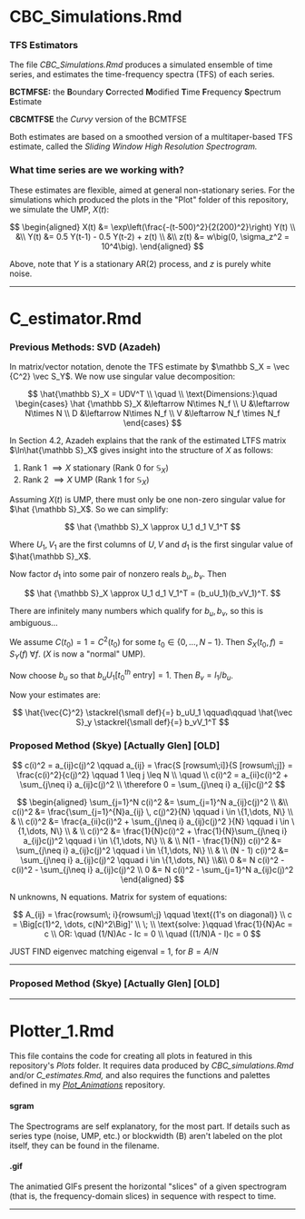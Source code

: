 # CBC_Simulations.Rmd

### TFS Estimators

The file *CBC_Simulations.Rmd* produces a simulated ensemble of time series, and estimates the time-frequency spectra (TFS) of each series.

**BCTMFSE:** the **B**oundary **C**orrected **M**odified **T**ime **F**requency **S**pectrum **E**stimate

**CBCMTFSE** the *Curvy* version of the BCMTFSE

Both estimates are based on a smoothed version of a multitaper-based TFS estimate, 
called the *Sliding Window High Resolution Spectrogram.*


### What time series are we working with?

These estimates are flexible, aimed at general non-stationary series. For the simulations which produced the plots in the "Plot" folder of this repository, we simulate the UMP, $X(t)$:

$$
\begin{aligned}
    X(t) &= \exp\left(\frac{-(t-500)^2}{2(200)^2}\right) Y(t)  \\ 
    &\\
    Y(t) &= 0.5 Y(t-1) - 0.5 Y(t-2) + z(t)                                        \\ 
    &\\
    z(t) &= w\big(0, \sigma_z^2 = 10^4\big). 
\end{aligned}
$$

Above, note that $Y$ is a stationary AR(2) process, and $z$ is purely white noise.

---

# C_estimator.Rmd

### Previous Methods: SVD (Azadeh)

In matrix/vector notation, denote the TFS estimate by $\mathbb S_X = \vec {C^2} \vec S_Y$. 
We now use singular value decomposition:

$$
\hat{\mathbb S}_X = UDV^T \\
\quad \\
\text{Dimensions:}\quad
\begin{cases}
    \hat {\mathbb S}_X &\leftarrow N\times N_f \\
    U &\leftarrow N\times N \\
    D &\leftarrow N\times N_f \\
    V &\leftarrow N_f \times N_f
\end{cases}
$$

In Section 4.2, Azadeh explains that the rank of the estimated LTFS matrix $\ln\hat{\mathbb S}_X$ gives insight into the structure of $X$ as follows:

1. Rank 1 $\implies X$ stationary (Rank 0 for $\mathbb S_X$)
2. Rank 2 $\implies X$ UMP (Rank 1 for $\mathbb S_X$)

Assuming $X(t)$ is UMP, there must only be one non-zero singular value for $\hat {\mathbb S}_X$. So we can simplify:

$$
\hat {\mathbb S}_X \approx U_1 d_1 V_1^T
$$

Where $U_1, V_1$ are the first columns of $U,V$ and $d_1$ is the first singular value of $\hat{\mathbb S}_X$.

Now factor $d_1$ into some pair of nonzero reals $b_u, b_v$. Then

$$
\hat {\mathbb S}_X \approx U_1 d_1 V_1^T = (b_uU_1)(b_vV_1)^T.
$$

There are infinitely many numbers which qualify for $b_u, b_v$, so this is ambiguous... 

We assume $C(t_0) = 1 = C^2(t_0)$ for some $t_0 \in \{0, \dots, N-1\}$. Then $S_X(t_0, f) = S_Y(f) \; \forall f$. ($X$ is now a "normal" UMP). 

Now choose $b_u$ so that $b_uU_1\Big[t_0^{th} \text{ entry}\Big] = 1$. Then $B_v = l_1/b_u$. 

Now your estimates are:

$$
\hat{\vec{C}^2} \stackrel{\small def}{=} b_uU_1 \qquad\qquad \hat{\vec S}_y \stackrel{\small def}{=} b_vV_1^T
$$

### Proposed Method (Skye) [Actually Glen] [OLD]
$$
c(i)^2 = a_{ij}c(j)^2 \qquad a_{ij} = \frac{S [rowsum\;i]}{S [rowsum\;j]} = \frac{c(i)^2}{c(j)^2}
\qquad 1 \leq j \leq N
\\ \quad \\
c(i)^2 = a_{ii}c(i)^2 + \sum_{j\neq i} a_{ij}c(j)^2 \\
\therefore 0 = \sum_{j\neq i} a_{ij}c(j)^2
$$


$$
\begin{aligned}
    \sum_{j=1}^N c(i)^2 &= \sum_{j=1}^N a_{ij}c(j)^2 \\  &\\
    c(i)^2 &= \frac{\sum_{j=1}^{N}a_{ij} \, c(j)^2}{N} \qquad i \in \{1,\dots, N\}                        \\ & \\
    c(i)^2 &= \frac{a_{ii}c(i)^2 + \sum_{j\neq i} a_{ij}c(j)^2 }{N} \qquad i \in \{1,\dots, N\}           \\ & \\
    c(i)^2 &= \frac{1}{N}c(i)^2 + \frac{1}{N}\sum_{j\neq i} a_{ij}c(j)^2 \qquad i \in \{1,\dots, N\} \\ & \\
    N(1 - \frac{1}{N}) c(i)^2 &= \sum_{j\neq i} a_{ij}c(j)^2 \qquad i \in \{1,\dots, N\} \\ & \\
    (N - 1) c(i)^2 &= \sum_{j\neq i} a_{ij}c(j)^2 \qquad i \in \{1,\dots, N\} \\&\\
    0 &= N c(i)^2 - c(i)^2 - \sum_{j\neq i} a_{ij}c(j)^2 \\
    0 &= N c(i)^2 - \sum_{j=1}^N a_{ij}c(j)^2
\end{aligned}
$$

N unknowns, N equations. Matrix for system of equations:

$$
A_{ij} = \frac{rowsum\; i}{rowsum\;j} \qquad \text{(1's on diagonal)} \\
c = \Big[c(1)^2, \dots, c(N)^2\Big]' \\ \; \\
\text{solve: }\qquad  \frac{1}{N}Ac = c \\
OR: \quad (1/N)Ac - Ic = 0 \\ 
\quad ((1/N)A - I)c = 0 
$$

JUST FIND eigenvec matching eigenval = 1, for $B = A/N$

---

### Proposed Method (Skye) [Actually Glen] [OLD]



---




# Plotter_1.Rmd

This file contains the code for creating all plots in featured in this repository's *Plots* folder. It requires data produced by *CBC_simulations.Rmd* and/or *C_estimates.Rmd,* and also requires the functions and palettes defined in my [*Plot_Animations*](https://github.com/Skyepaphora-Griffith/Plot_Animations.git) repository. 

#### sgram
The Spectrograms are self explanatory, for the most part. If details such as series type (noise, UMP, etc.) or blockwidth (B) aren't labeled on the plot itself, they can be found in the filename.

#### .gif
The animatied GIFs present the horizontal "slices" of a given spectrogram (that is, the frequency-domain slices) in sequence with respect to time.

---
















